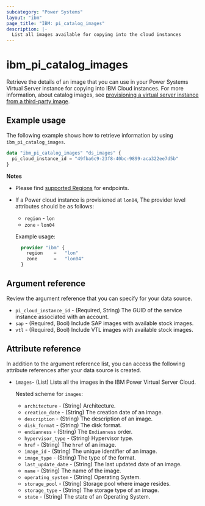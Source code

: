 ```yaml
---
subcategory: "Power Systems"
layout: "ibm"
page_title: "IBM: pi_catalog_images"
description: |-
  List all images available for copying into the cloud instances
---
```


# ibm_pi_catalog_images
Retrieve the details of an image that you can use in your Power Systems Virtual Server instance for copying into IBM Cloud instances. For more information, about catalog images, see [provisioning a virtual server instance from a third-party image](https://cloud.ibm.com/docs/virtual-servers?topic=virtual-servers-ordering-3P).

## Example usage
The following example shows how to retrieve information by using `ibm_pi_catalog_images`.

```terraform
data "ibm_pi_catalog_images" "ds_images" {
  pi_cloud_instance_id = "49fba6c9-23f8-40bc-9899-aca322ee7d5b"
}
```

**Notes**
* Please find [supported Regions](https://cloud.ibm.com/apidocs/power-cloud#endpoint) for endpoints.
* If a Power cloud instance is provisioned at `lon04`, The provider level attributes should be as follows:
  * `region` - `lon`
  * `zone` - `lon04`
  
  Example usage:
  
  ```terraform
    provider "ibm" {
      region    =   "lon"
      zone      =   "lon04"
    }
  ```
  
## Argument reference
Review the argument reference that you can specify for your data source. 

- `pi_cloud_instance_id` - (Required, String) The GUID of the service instance associated with an account.
- `sap` - (Required, Bool) Include SAP images with available stock images.
- `vtl` - (Required, Bool) Include VTL images with available stock images.

## Attribute reference
In addition to the argument reference list, you can access the following attribute references after your data source is created.

- `images`- (List) Lists all the images in the IBM Power Virtual Server Cloud.

  Nested scheme for `images`:
	- `architecture` - (String) Architecture.
	- `creation_date` - (String) The creation date of an image.
	- `description` - (String) The description of an image.
	- `disk_format` - (String) The disk format.
	- `endianness` - (String) The `Endianness` order.
	- `hypervisor_type` - (String) Hypervisor type.
	- `href` - (String) The `href` of an image.
	- `image_id` - (String) The unique identifier of an image.
	- `image_type` - (String) The type of the format.
	- `last_update_date` - (String) The last updated date of an image.
	- `name` - (String) The name of the image.
	- `operating_system` - (String)  Operating System.
	- `storage_pool` - (String) Storage pool where image resides.
	- `storage_type` - (String) The storage type of an image.
	- `state` - (String) The state of an Operating System.
